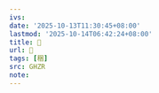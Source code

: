 ```yaml
---
ivs:
date: '2025-10-13T11:30:45+08:00'
lastmod: '2025-10-14T06:42:24+08:00'
title: 󰧀
url: 󰧀
tags: [稇]
src: GHZR
note:
---
```

